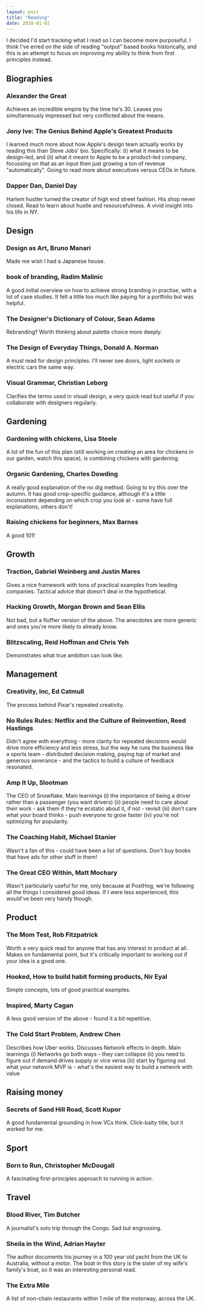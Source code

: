 ```yaml
---
layout: post
title: "Reading"
date: 2020-01-02
---
```


I decided I'd start tracking what I read so I can become more purposeful. I think I've erred on the side of reading "output" based books historically, and this is an attempt to focus on improving my ability to think from first principles instead.

## Biographies

### Alexander the Great

Achieves an incredible empire by the time he's 30. Leaves you simultaneously impressed but very conflicted about the means.

### Jony Ive: The Genius Behind Apple's Greatest Products

I learned _much_ more about how Apple's design team actually works by reading this than Steve Jobs' bio. Specifically: (i) what it means to be design-led, and (ii) what it meant to Apple to be a product-led company, focussing on that as an input then just growing a ton of revenue "automatically". Going to read more about executives versus CEOs in future.

### Dapper Dan, Daniel Day

Harlem hustler turned the creator of high end street fashion. His shop never closed. Read to learn about hustle and resourcefulness. A vivid insight into his life in NY.

## Design

### Design as Art, Bruno Manari

Made me wish I had a Japanese house.

### book of branding, Radim Malinic

A good initial overview on how to achieve strong branding in practise, with a lot of case studies. It felt a little too much like paying for a portfolio but was helpful.

### The Designer's Dictionary of Colour, Sean Adams

Rebranding? Worth thinking about palette choice more deeply.

### The Design of Everyday Things, Donald A. Norman

A must read for design principles. I'll never see doors, light sockets or electric cars the same way.

### Visual Grammar, Christian Leborg

Clarifies the terms used in visual design, a very quick read but useful if you collaborate with designers regularly.

## Gardening

### Gardening with chickens, Lisa Steele

A lot of the fun of this plan (still working on creating an area for chickens in our garden, watch this space), is combining chickens with gardening.

### Organic Gardening, Charles Dowding

A really good explanation of the no dig method. Going to try this over the autumn. It has good crop-specific guidance, although it's a little inconsistent depending on which crop you look at - some have full explanations, others don't!

### Raising chickens for beginners, Max Barnes

A good 101!

## Growth

### Traction, Gabriel Weinberg and Justin Mares

Gives a nice framework with tons of practical examples from leading companies. Tactical advice that doesn't deal in the hypothetical.

### Hacking Growth, Morgan Brown and Sean Ellis

Not bad, but a fluffier version of the above. The anecdotes are more generic and ones you're more likely to already know.

### Blitzscaling, Reid Hoffman and Chris Yeh

Demonstrates what true ambition can look like.

## Management

### Creativity, Inc, Ed Catmull

The process behind Pixar's repeated creativity.

### No Rules Rules: Netflix and the Culture of Reinvention, Reed Hastings

Didn't agree with everything - more clarity for repeated decisions would drive more efficiency and less stress, but the way he runs the business like a sports team - distributed decision making, paying top of market and generous severance - and the tactics to build a culture of feedback resonated.

### Amp It Up, Slootman

The CEO of Snowflake. Main learnings (i) the importance of being a driver rather than a passenger (you want drivers) (ii) people need to care about their work - ask them if they're ecstatic about it, if not - revisit (iii) don't care what your board thinks - push everyone to grow faster (iv) you're not optimizing for popularity.

### The Coaching Habit, Michael Stanier

Wasn't a fan of this - could have been a list of questions. Don't buy books that have ads for other stuff in them!

### The Great CEO Within, Matt Mochary

Wasn't particularly useful for me, only because at PostHog, we're following all the things I considered good ideas. If I were less experienced, this would've been very handy though.

## Product

### The Mom Test, Rob Fitzpatrick

Worth a very quick read for anyone that has any interest in product at all. Makes on fundamental point, but it's critically important to working out if your idea is a good one.

### Hooked, How to build habit forming products, Nir Eyal

Simple concepts, lots of good practical examples.

### Inspired, Marty Cagan

A less good version of the above - found it a bit repetitive.

### The Cold Start Problem, Andrew Chen

Describes how Uber works. Discusses Network effects in depth. Main learnings (i) Networks go both ways - they can collapse (ii) you need to figure out if demand drives supply or vice versa (iii) start by figuring out what your network MVP is - what's the easiest way to build a network with value

## Raising money

### Secrets of Sand Hill Road, Scott Kupor

A good fundamental grounding in how VCs think. Click-baity title, but it worked for me.

## Sport

### Born to Run, Christopher McDougall

A fascinating first-principles approach to running in action.

## Travel

### Blood River, Tim Butcher

A journalist's solo trip through the Congo. Sad but engrossing.

### Sheila in the Wind, Adrian Hayter

The author documents his journey in a 100 year old yacht from the UK to Australia, without a motor. The boat in this story is the sister of my wife's family's boat, so it was an interesting personal read.

### The Extra Mile

A list of non-chain restaurants within 1 mile of the motorway, across the UK.

